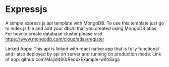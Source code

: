 # Expressjs
A simple express js api template with MongoDB.
To use this template just go to index.js file and add your
dbUrl that you created using MongoDB atlas.
For how to create database cluster please visit 
https://www.mongodb.com/cloud/atlas/register

Linked Apps:
This api is linked with react native app that is fully functional and 
i also deployed by api on server and running on production mode.
Link of app: github.com/Majid460/ReduxExample-withSaga
